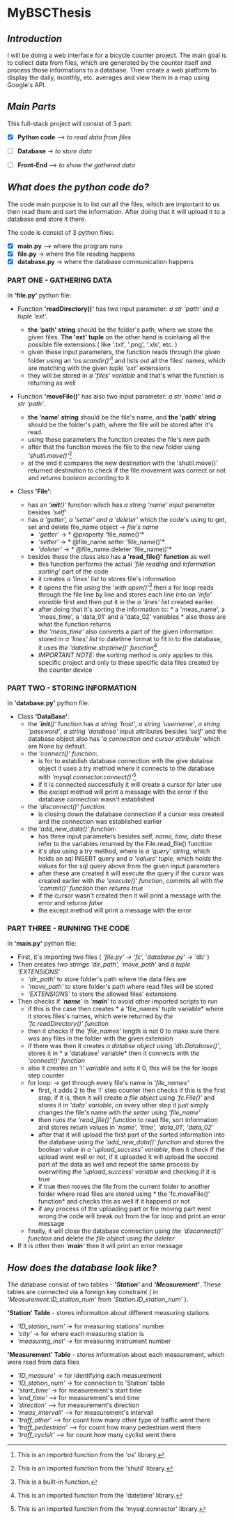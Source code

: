 # MyBSCThesis

## *Introduction*
I will be doing a web interface for a bicycle counter project. The main goal is to collect data from files, which are generated by the counter itself and process those informations to a database. Then create a web platform to display the daily, monthly, etc. averages and view them in a map using Google's API.


## *Main Parts*
This full-stack project will consist of 3 part:
- [x] **Python code** —> *to read data from files*
- [ ] **Database** -> *to store data*
- [ ] **Front-End** —> *to show the gathered data*


## *What does the python code do?*
The code main purpose is to list out all the files, which are important to us then read them and sort the information. After doing that it will upload it to a database and store it there.

The code is consist of 3 python files:
- [x] **main.py** —> where the program runs
- [x] **file.py** -> where the file reading happens
- [x] **database.py** -> where the database communication happens

### **PART ONE - GATHERING DATA**

In **'file.py'** python file:

- Function **'readDirectory()'** has two input parameter: *a str 'path'* and *a tuple 'ext'*.
  - **the 'path' string** should be the folder's path, where we store the given files. **The 'ext' tuple** on the other hand is cointaing all the possible file extensions ( like '.txt', '.png', '.xls', etc. )
  - given these input parameters, the function reads through the given folder using an *'os.scandir()'*[^1] and lists out all the files' names, which are matching with the given *tuple 'ext'* extensions
  - they will be stored in *a 'files' variable* and that's what the function is returning as well
 
- Function **'moveFile()'** has also two input parameter: *a str 'name'* and *a str 'path'*.
  - **the 'name' string** should be the file's name, and **the 'path' string** should be the folder's path, where the file will be stored after it's read.
  - using these parameters the function creates the file's new path
  - after that the function moves the file to the new folder using *'shutil.move()'*[^2]
  - at the end it compares the new destination with the 'shutil.move()' returned destination to check if the file movement was correct or not and *returns boolean* according to it

- Class **'File'**:
  - has an *'__init__()'* function which has *a string 'name'* input parameter besides *'self'*
  - has *a 'getter', a 'setter' and a 'deleter'* which the code's using to get, set and delete file_name object -> *file's name*
    - *'getter'* -> * @property 'file_name()'*
    - *'setter'* -> * @file_name.setter 'file_name()'*
    - *'deleter'* -> * @file_name.deleter 'file_name()'*
  - besides these the class also has **a 'read_file()' function** as well
    - this function performs the actual *'file reading and information sorting'* part of the code
    - it creates *a 'lines' list* to stores file's information
    - it opens the file using the *'with open()'*[^3] then a for loop reads through the file line by line and stores each line into *an 'info' variable* first and then put it in the *a 'lines' list* created earlier.
    - after doing that it's sorting the information to: * a 'meas_name', a 'meas_time', a 'data_01' and a 'data_02' variables * also these are what the function returns
    - *the 'meas_time'* also converts a part of the given information stored in *a 'lines' list* to datetime format to fit in to the database, it uses *the 'datetime.strptime()' function*[^4]
    - *IMPORTANT NOTE:* the sorting method is only applies to this specific project and only to these specific data files created by the counter device

### **PART TWO - STORING INFORMATION** 

In **'database.py'** python file:

- Class **'DataBase'**:
  - the *'__init__()'* function has *a string 'host'*, *a string 'username'*, *a string 'password'*, *a string 'database'* input attributes besides *'self'* and the database object also has *'a connection and cursor attribute*' which are None by default.
  - the *'connect()' function*:
    - is for to establish database connection with the give databse object it uses a try method where it connects to the database with *'mysql.connector.connect()'*[^5]
    - if it is connected successfully it will create a cursor for later use
    - the except method will print a message with the error if the database connection wasn't established
  - the *'disconnect()' function*:
    - is closing down the database connection if a cursor was created and the connection was established earlier
  - the *'add_new_data()' function*:
    - has three input parameters besides self, *name, time, data* these refer to the variables returned by the File.read_file() function
    - it's also using a try method, where is *a 'query' string*, which holds an sql INSERT query and *a 'values' tuple*, which holds the values for the sql query above from the given input parameters
    - after these are created it will execute the query if the cursor was created earlier with *the 'execute()'  function*, commits all with *the 'commit()' function* then *returns true*
    - if the cursor wasn't created then it will print a message with the error and *returns false*
    - the except method will print a message with the error
    
### **PART THREE - RUNNING THE CODE**

In **'main.py'** python file:

- First, it's importing two files ( *'file.py' -> 'fc', 'database.py'* -> 'db' )
- Then creates *two strings 'dir_path', 'move_path'* and *a tuple 'EXTENSIONS'*
  - *'dir_path'* to store folder's path where the data files are
  - *'move_path'* to store folder's path where read files will be stored
  - *'EXTENSIONS'* to store the allowed files' extensions
- Then checks if *'__name__'* is *'__main__'* to avoid other imported scripts to run
  - if this is the case then creates * a 'file_names' tuple variable* where it stores files's names, which were returned by *the 'fc.readDirectory()' function*
  - then it checks if the *'file_names'* length is not 0 to make sure there was any files in the folder with the given extension
  - if there was then it creates *a databse object* using *'db.Database()'*, stores it in * a 'database' variable* then it connects with *the 'connect()' function*
  - also it creates *an 'i' variable* and sets it 0, this will be the for loops step counter
  - for loop: -> get through every file's name in *'file_names'*
    - first, it adds 2 to the *'i'* step counter then checks if this is the first step, if it is, then it will create *a file object* using *'fc.File()'* and stores it in *'data' variable*, on every other step it just simply changes the file's name with *the setter* using *'file_name'*
    - then runs *the 'read_file()' function* to read file, sort information and stores return values in *'name', 'time', 'data_01', 'data_02'*
    - after that it will upload the first part of the sorted information into the database using *the 'add_new_data()' function* and stores the boolean value in *a 'upload_success' variable*, then it check if the upload went well or not, if it uploaded it will upload the second part of the data as well and repeat the same process by overwriting *the 'upload_success' variable* and checking if it is true
    - if true then moves the file from the current folder to another folder where read files are stored using * the 'fc.moveFile()' function* and checks this as well if it happend or not
    - if any process of the uploading part or file moving part went wrong the code will break out from the for loop and print an error message
  - finally, it will close the database connection using *the 'disconnect()' function* and delete *the file object* using *the deleter*
- If it is other then *'__main__'* then it will print an error message


## *How does the database look like?*
The database consist of two tables - ***'Station'*** and ***'Measurement'***. These tables are connected via a foreign key constraint ( in *'Measurement.ID_station_num'* from *'Station.ID_station_num'* ).

**'Station' Table** - stores information about different measuring stations
  - *'ID_station_num'* -> for measuring stations' number
  - *'city'* -> for where each measuring station is
  - *'measuring_inst'* -> for measuring instrument number

**'Measurement' Table** - stores information about each measurement, which were read from data files
  - *'ID_measure'* -> for identifying each measurement
  - *'ID_station_num'* -> for connection to 'Station' table
  - *'start_time'* -> for measurement's start time
  - *'end_time'* —> for measurement's end time
  - *'direction'* —> for measurement's direction 
  - *'meas_intervall'* —> for measurement's intervall
  - *'traff_other'* —> for count how many other type of traffic went there
  - *'traff_pedestrian'* —> for count how many pedestrian went there
  - *'traff_cyclsit'* —> for count how many cyclist went there


[^1]: This is an imported function from the 'os' library.
[^2]: This is an imported function from the 'shutil' library.
[^3]: This is a built-in function.
[^4]: This is an imported function from the 'datetime' library.
[^5]: This is an imported function from the 'mysql.connector' library.
